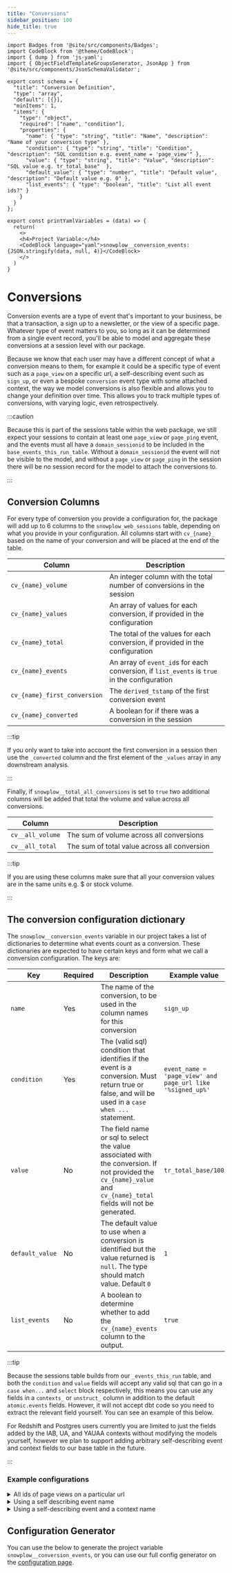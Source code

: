 ```yaml
---
title: "Conversions"
sidebar_position: 100
hide_title: true
---
```


```mdx-code-block
import Badges from '@site/src/components/Badges';
import CodeBlock from '@theme/CodeBlock';
import { dump } from 'js-yaml';
import { ObjectFieldTemplateGroupsGenerator, JsonApp } from '@site/src/components/JsonSchemaValidator';

export const schema = {
  "title": "Conversion Definition",
  "type": "array",
  "default": [{}],
  "minItems": 1,
  "items": {
    "type": "object",
    "required": ["name", "condition"],
    "properties": {
      "name": { "type": "string", "title": "Name", "description": "Name of your conversion type" },
      "condition": { "type": "string", "title": "Condition", "description": "SQL condition e.g. event_name = 'page_view'" },
      "value": { "type": "string", "title": "Value", "description": "SQL value e.g. tr_total_base"  },
      "default_value": { "type": "number", "title": "Default value", "description": "Default value e.g. 0" },
      "list_events": { "type": "boolean", "title": "List all event ids?" }
    }
  }
};

export const printYamlVariables = (data) => {
  return(
    <>
    <h4>Project Variable:</h4>
    <CodeBlock language="yaml">snowplow__conversion_events: {JSON.stringify(data, null, 4)}</CodeBlock>
    </>
  )
}

```

<Badges badgeType="dbt-package Release" pkg="web"></Badges>

# Conversions

Conversion events are a type of event that's important to your business, be that a transaction, a sign up to a newsletter, or the view of a specific page. Whatever type of event matters to you, so long as it can be determined from a single event record, you'll be able to model and aggregate these conversions at a session level with our package.

Because we know that each user may have a different concept of what a conversion means to them, for example it could be a specific type of event such as a `page_view` on a specific url, a self-describing event such as `sign_up`, or even a bespoke `conversion` event type with some attached context, the way we model conversions is also flexible and allows you to change your definition over time. This allows you to track multiple types of conversions, with varying logic, even retrospectively.

:::caution

Because this is part of the sessions table within the web package, we still expect your sessions to contain at least one `page_view` or `page_ping` event, and the events must all have a `domain_sessionid` to be included in the `base_events_this_run_table`. Without a `domain_sessionid` the event will not be visible to the model, and without a `page_view` or `page_ping` in the session there will be no session record for the model to attach the conversions to.

:::

## Conversion Columns
For every type of conversion you provide a configuration for, the package will add up to 6 columns to the `snowplow_web_sessions` table, depending on what you provide in your configuration. All columns start with `cv_{name}_` based on the name of your conversion and will be placed at the end of the table.

| Column                       | Description                                                                                  |
| ---------------------------- | -------------------------------------------------------------------------------------------- |
| `cv_{name}_volume`           | An integer column with the total number of conversions in the session                        |
| `cv_{name}_values`           | An array of values for each conversion, if provided in the configuration                     |
| `cv_{name}_total`            | The total of the values for each conversion, if provided in the configuration                |
| `cv_{name}_events`           | An array of `event_id`s for each conversion, if `list_events` is `true` in the configuration |
| `cv_{name}_first_conversion` | The `derived_tstamp` of the first conversion event                                         |
| `cv_{name}_converted`        | A boolean for if there was a conversion in the session                                       |

:::tip

If you only want to take into account the first conversion in a session then use the `_converted` column and the first element of the `_values` array in any downstream analysis.

:::

Finally, if `snowplow__total_all_conversions` is set to `true` two additional columns will be added that total the volume and value across all conversions.

| Column           | Description                                  |
| ---------------- | -------------------------------------------- |
| `cv__all_volume` | The sum of volume across all conversions     |
| `cv__all_total`  | The sum of total value across all conversion |


:::tip

If you are using these columns make sure that all your conversion values are in the same units e.g. $ or stock volume.

:::

## The conversion configuration dictionary
The `snowplow__conversion_events` variable in our project takes a list of dictionaries to determine what events count as a conversion. These dictionaries are expected to have certain keys and form what we call a conversion configuration. The keys are:

| Key           | Required | Description                                                                                                                                                         | Example value                                              |
| ------------- | -------- | ------------------------------------------------------------------------------------------------------------------------------------------------------------------- | ---------------------------------------------------------- |
| `name`          | Yes      | The name of the conversion, to be used in the column names for this conversion                                                                                      | `sign_up`                                                  |
| `condition`     | Yes      | The (valid sql) condition that identifies if the event is a conversion. Must return true or false, and will be used in a `case when ...` statement.                 | `event_name = 'page_view' and page_url like '%signed_up%'` |
| `value`         | No       | The field name or sql to select the value associated with the conversion. If not provided the `cv_{name}_value` and `cv_{name}_total` fields will not be generated. | `tr_total_base/100`                                            |
| `default_value` | No       | The default value to use when a conversion is identified but the value returned is `null`. The type should match value. Default `0`                                 | `1`                                                        |
| `list_events`   | No       | A boolean to determine whether to add the `cv_{name}_events` column to the output.                                                                                  | `true`                                                     |

:::tip

Because the sessions table builds from our `_events_this_run` table, and both the `condition` and `value` fields will accept any valid sql that can go in a `case when...` and `select` block respectively, this means you can use any fields in a `contexts_` or `unstruct_` column in addition to the default `atomic.events` fields. However, it will not accept dbt code so you need to extract the relevant field yourself. You can see an example of this below. 

For Redshift and Postgres users currently you are limited to just the fields added by the IAB, UA, and YAUAA contexts without modifying the models yourself, however we plan to support adding arbitrary self-describing event and context fields to our base table in the future.

:::

### Example configurations

<details>
<summary>All ids of page views on a particular url</summary>

```json
    {
    "name": "contact_page_view", 
    "condition": "event_name = 'page_view' and page_url like '%contact-us%",
    "list_events": true 
    }
```

</details>


<details>
<summary>Using a self describing event name</summary>

For some self-describing event with a name of `sign_up`, where we do not want to attribute a value:

```json
    {
    "name": "transact", 
    "condition": "event_name = 'sign_up'", 
    }
```

</details>


<details>
<summary>Using a self-describing event and a context name</summary>


Using our [Snowplow e-commerce tracking](/docs/collecting-data/collecting-from-own-applications/javascript-trackers/browser-tracker/browser-tracker-v3-reference/plugins/snowplow-ecommerce/index.md):

<Tabs groupId="warehouse" queryString>
<TabItem value="snowflake" label="Snowflake" default>

```json
    {
    "name": "transact", 
    "condition": "UNSTRUCT_EVENT_COM_SNOWPLOWANALYTICS_SNOWPLOW_ECOMMERCE_SNOWPLOW_ECOMMERCE_ACTION_1:type::varchar = 'transaction'", 
    "value": "CONTEXTS_COM_SNOWPLOWANALYTICS_SNOWPLOW_ECOMMERCE_TRANSACTION_1[0]:revenue::decimal(22,2)", 
    "default_value":0
    }
```

</TabItem>
<TabItem value="bigquery" label="BigQuery">

```json
    {
    "name": "transact", 
    "condition": "UNSTRUCT_EVENT_COM_SNOWPLOWANALYTICS_SNOWPLOW_ECOMMERCE_SNOWPLOW_ECOMMERCE_ACTION_1_0_0.type = 'transaction'",
    "value": "CONTEXTS_COM_SNOWPLOWANALYTICS_SNOWPLOW_ECOMMERCE_TRANSACTION_1_0_0[SAFE_OFFSET(0)].revenue",
    "default_value":0
    }
```

</TabItem>
<TabItem value="databricks" label="Databricks">

```json
    {
    "name": "transact", 
    "condition": "UNSTRUCT_EVENT_COM_SNOWPLOWANALYTICS_SNOWPLOW_ECOMMERCE_SNOWPLOW_ECOMMERCE_ACTION_1.type = 'transaction'", 
    "value": "CONTEXTS_COM_SNOWPLOWANALYTICS_SNOWPLOW_ECOMMERCE_TRANSACTION_1[0].revenue", 
    "default_value":0
    }
```

</TabItem>
</Tabs>


</details>


## Configuration Generator

You can use the below to generate the project variable `snowplow__conversion_events`, or you can use our full config generator on the [configuration page](/docs/modeling-your-data/modeling-your-data-with-dbt/dbt-configuration/web/index.md).

<JsonApp schema={schema} output={printYamlVariables} />
